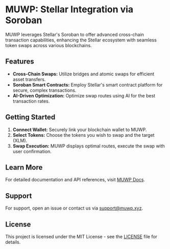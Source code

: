 # MUWP: Stellar Integration via Soroban

MUWP leverages Stellar's Soroban to offer advanced cross-chain transaction capabilities, enhancing the Stellar ecosystem with seamless token swaps across various blockchains.

## Features
- **Cross-Chain Swaps:** Utilize bridges and atomic swaps for efficient asset transfers.
- **Soroban Smart Contracts:** Employ Stellar's smart contract platform for secure, complex transactions.
- **AI-Driven Optimization:** Optimize swap routes using AI for the best transaction rates.

## Getting Started
1. **Connect Wallet:** Securely link your blockchain wallet to MUWP.
2. **Select Tokens:** Choose the tokens you wish to swap and the target (XLM).
3. **Swap Execution:** MUWP displays optimal routes, execute the swap with user confirmation.

## Learn More
For detailed documentation and API references, visit [MUWP Docs](https://docs.muwp.xyz/).

## Support
For support, open an issue or contact us via [support@muwp.xyz](mailto:support@muwp.xyz).

## License
This project is licensed under the MIT License - see the [LICENSE](LICENSE) file for details.

